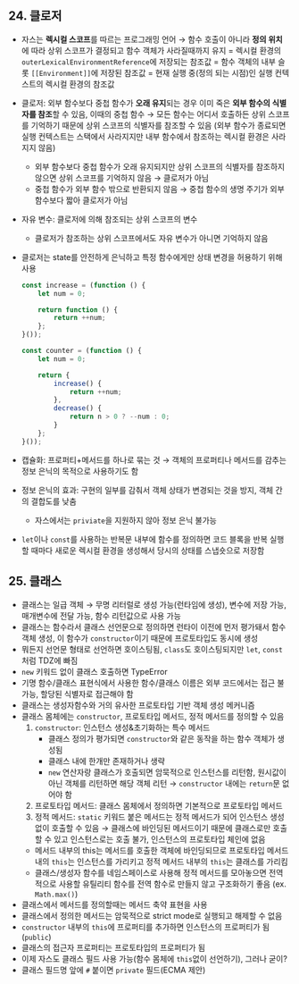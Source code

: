 ## 24. 클로저

- 자스는 **렉시컬 스코프**를 따르는 프로그래밍 언어 → 함수 호출이 아니라 **정의 위치**에 따라 상위 스코프가 결정되고 함수 객체가 사라질때까지 유지
= 렉시컬 환경의 `outerLexicalEnvironmentReference`에 저장되는 참조값 
= 함수 객체의 내부 슬롯 `[[Environment]]`에 저장된 참조값 
= 현재 실행 중(정의 되는 시점)인 실행 컨텍스트의 렉시컬 환경의 참조값
- 클로저: 외부 함수보다 중첩 함수가 **오래 유지**되는 경우 이미 죽은 **외부 함수의 식별자를 참조**할 수 있음, 이때의 중첩 함수 → 모든 함수는 어디서 호출하든 상위 스코프를 기억하기 때문에 상위 스코프의 식별자를 참조할 수 있음 (외부 함수가 종료되면 실행 컨텍스트는 스택에서 사라지지만 내부 함수에서 참조하는 렉시컬 환경은 사라지지 않음)
    - 외부 함수보다 중첩 함수가 오래 유지되지만 상위 스코프의 식별자를 참조하지 않으면 상위 스코프를 기억하지 않음 → 클로저가 아님
    - 중첩 함수가 외부 함수 밖으로 반환되지 않음 → 중첩 함수의 생명 주기가 외부 함수보다 짧아 클로저가 아님
- 자유 변수: 클로저에 의해 참조되는 상위 스코프의 변수
    - 클로저가 참조하는 상위 스코프에서도 자유 변수가 아니면 기억하지 않음
- 클로저는 state를 안전하게 은닉하고 특정 함수에게만 상태 변경을 허용하기 위해 사용
    
    ```jsx
    const increase = (function () {
    	let num = 0;
    
    	return function () {
    		return ++num;
    	};
    }());
    ```
    
    ```jsx
    const counter = (function () {
    	let num = 0;
    
    	return {
    		increase() {
    			return ++num;
    		},
    		decrease() {
    			return n > 0 ? --num : 0;
    		}
    	};
    }());
    ```
    
- 캡슐화: 프로퍼티+메서드를 하나로 묶는 것 → 객체의 프로퍼티나 메서드를 감추는 정보 은닉의 목적으로 사용하기도 함
- 정보 은닉의 효과: 구현의 일부를 감춰서 객체 상태가 변경되는 것을 방지, 객체 간의 결합도를 낮춤
    - 자스에서는 `priviate`을 지원하지 않아 정보 은닉 불가능
- `let`이나 `const`를 사용하는 반복문 내부에 함수를 정의하면 코드 블록을 반복 실행할 때마다 새로운 렉시컬 환경을 생성해서 당시의 상태를 스냅숏으로 저장함

## 25. 클래스

- 클래스는 일급 객체 → 무명 리터럴로 생성 가능(런타임에 생성), 변수에 저장 가능, 매개변수에 전달 가능, 함수 리턴값으로 사용 가능
- 클래스는 함수라서 클래스 선언문으로 정의하면 런타이 이전에 먼저 평가돼서 함수 객체 생성, 이 함수가 `constructor`이기 때문에 프로토타입도 동시에 생성
- 뭐든지 선언문 형태로 선언하면 호이스팅됨, `class`도 호이스팅되지만 `let`, `const`처럼 TDZ에 빠짐
- `new` 키워드 없이 클래스 호출하면 TypeError
- 기명 함수/클래스 표현식에서 사용한 함수/클래스 이름은 외부 코드에서는 접근 불가능, 할당된 식별자로 접근해야 함
- 클래스는 생성자함수와 거의 유사한 프로토타입 기반 객체 생성 메커니즘
- 클래스 몸체에는 `constructor`, 프로토타입 메서드, 정적 메서드를 정의할 수 있음
    1. `constructor`: 인스턴스 생성&초기화하는 특수 메서드
        - 클래스 정의가 평가되면 `constructor`와 같은 동작을 하는 함수 객체가 생성됨
        - 클래스 내에 한개만 존재하거나 생략
        - `new` 연산자랑 클래스가 호출되면 암묵적으로 인스턴스를 리턴함, 원시값이 아닌 객체를 리턴하면 해당 객체 리턴 → `constructor` 내에는 `return`문 없어야 함
    2. 프로토타입 메서드: 클래스 몸체에서 정의하면 기본적으로 프로토타입 메서드
    3. 정적 메서드: `static` 키워드 붙은 메서드는 정적 메서드가 되어 인스턴스 생성 없이 호출할 수 있음 → 클래스에 바인딩된 메서드이기 때문에 클래스로만 호출할 수 있고 인스턴스로는 호출 불가, 인스턴스의 프로토타입 체인에 없음
    - 메서드 내부의 this는 메서드를 호출한 객체에 바인딩되므로 프로토타입 메서드 내의 `this`는 인스턴스를 가리키고 정적 메서드 내부의 `this`는 클래스를 가리킴
    - 클래스/생성자 함수를 네임스페이스로 사용해 정적 메서드를 모아놓으면 전역적으로 사용할 유틸리티 함수를 전역 함수로 만들지 않고 구조화하기 좋음 (ex. `Math.max()`)
- 클래스에서 메서드를 정의할때는 메서드 축약 표현을 사용
- 클래스에서 정의한 메서드는 암묵적으로 strict mode로 실행되고 해제할 수 없음
- `constructor` 내부의 `this`에 프로퍼티를 추가하면 인스턴스의 프로퍼티가 됨 (`public`)
- 클래스의 접근자 프로퍼티는 프로토타입의 프로퍼티가 됨
- 이제 자스도 클래스 필드 사용 가능(함수 몸체에 `this`없이 선언하기), 그러나 굳이?
- 클래스 필드명 앞에 `#` 붙이면 `private` 필드(ECMA 제안)

